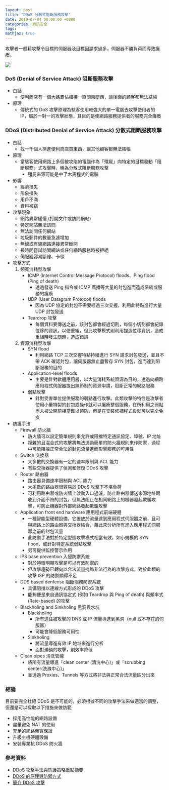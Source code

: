 ```yaml
---
layout: post
title: "DDoS 分散式阻斷服務攻擊"
date: 2019-07-04 00:00:00 +0800
categories: 資訊安全
tags:
mathjax: true
---
```


攻擊者一般藉攻擊令目標的伺服器及目標因請求過多，伺服器不勝負荷而導致癱瘓。

![](https://i.imgur.com/RJaIEpF.png)

### DoS (Denial of Service Attack) 阻斷服務攻擊

- 白話
  - 便利商店有一個大媽霸佔櫃檯一直問東問西，讓後面的顧客都無法結帳
- 原理
  - 傳統式的 DoS 攻擊原理為駭客使用較強大的單一電腦去攻擊使用者的 IP，屬於一對一的攻擊狀態，其目的是使網路服務提供者的服務完全癱瘓

### DDoS (Distributed Denial of Service Attack) 分散式阻斷服務攻擊

- 白話
  - 找一千個人擠進便利商店買東西，讓其他顧客都無法結帳
- 原理
  - 當駭客使用網路上多個被攻陷的電腦作為「殭屍」向特定的目標發動「阻斷服務」式攻擊時，稱為分散式阻斷服務攻擊
    - 殭屍來源可能是中了木馬程式的電腦
- 影響
  - 經濟損失
  - 形象損失
  - 用戶不滿
  - 資料被竊
- 攻擊現象
  - 網路異常緩慢 (打開文件或訪問網站)
  - 特定網站無法訪問
  - 無法訪問任何網站
  - 垃圾郵件的數量急遽增加
  - 無線或有線網路連接異常斷開
  - 長時間嘗試訪問網站或任何網路服務時被拒絕
  - 伺服器容易斷線、卡頓
- 攻擊方式
  1. 頻寬消耗型攻擊
     - ICMP (Internet Control Message Protocol) floods、Ping flood (Ping of death)
       - 透過發送 Ping 指令或 ICMP 廣播等大量的封包進而造成系統或服務的癱瘓
     - UDP (User Datagram Protocol) floods
       - 因為 UDP 協定的封包不需要經過三次交握，利用此特點進行大量 UDP 封包發送
     - Teardrop 攻擊
       - 每個資料要傳送之前，該封包都會經過切割，每個小切割都會紀錄位移的資訊，以便重組，但此攻擊模式則利用捏造位移資訊，造成重組時發生問題，造成錯誤
  2. 資源消耗型攻擊
     - SYN flood
       - 利用網路 TCP 三次交握特點持續進行 SYN 請求封包發送，並且不帶 ACK 確認封包，讓伺服器無止盡暫存 SYN 封包，進而達到阻斷服務的目的
     - Application-level floods
       - 主要是針對軟體應用層，以大量消耗系統資源為目的，透過向網路應用程式伺服器提出無節制的資源申請，阻斷正常的網路服務
     - 弱點攻擊
       - 針對受害單位提供服務的弱點進行攻擊。此類攻擊的特性是攻擊者使用小量特製的封包或操作就可以癱瘓整個服務，在所利用之弱點尚未被公開前相當難以預防，但是在安裝修補程式後就可以完全免疫
- 防護手法
  - Firewall 防火牆
    - 防火牆可以設定簡單規則來允許或阻擋特定通訊協定、埠號、IP 地址
    - 複雜的且混合式的攻擊將無法透過簡單的防火牆規則來作防禦，過程中可能阻擋正常合法的封包流量進而影響服務的可用性
  - Switch 交換器
    - 大多數的交換器有一定的速率限制與 ACL 能力
    - 有些交換器提供了偵測和修復 DDoS 攻擊
  - Router 路由器
    - 路由器具備速率限制與 ACL 能力
    - 大多數的路由器很容易於 DDoS 攻擊下不堪負荷
    - 可利用路由器或防火牆上啟動入口過濾，防止路由器傳送來源地址跟收到介面不符的封包，但無法阻止在相同網路上的機器發起欺騙攻擊，可防止機器對外部網路發起欺騙攻擊
  - Application front end hardware 應用程式前端硬體
    - 一種智能型硬體設備，它置放於流量達到應用程式伺服器之前，且可與網路上的路由器與交換器結合，藉此來分析所有進入應用程式伺服器之前的封包流量
    - 此防禦手法對於特定型態攻擊模式相當有效，如小規模的 SYN flood、或針對特定系統弱點攻擊
    - 另可提供監控警示作用
  - IPS base prevention 入侵防禦系統
    - 對於特徵明顯攻擊是可以有效防禦的
    - 但攻擊趨勢已轉向以合法流量掩飾非法行為的攻擊方式，對於此類的攻擊 ISP 的防禦顯得不足
  - DDS based denfense 阻斷服務防禦系統
    - 具備阻擋以連線方式形成的 DDoS 攻擊
    - 能夠便是來自通訊協定式 (例如 Teardrop 與 Ping of death) 與頻率式 (Rate-based) 的攻擊
  - Blackholing and Sinkholing 黑洞與水坑
    - Blackholing
      - 所有送往被攻擊的 DNS 或 IP 流量導進到黑洞（null 或不存在的伺服器）
      - 可能會降低服務可用性
    - Sinkholing
      - 將流量導進有效 IP 地址來進行分析
      - 面對滿頻的攻擊，則效率降低
  - Clean pipes 清洗管線
    - 將所有流量導進「clean center (清洗中心)」或「scrubbing center(洗滌中心)」
    - 並透過 Proxies、Tunnels 等方式將非法與正常合法流量區分出來

### 結論

目前要完全杜絕 DDoS 是不可能的，必須根據不同的攻擊手法來做適當的調整，但還是可以採取以下措施來做防範

- 採用高性能的網路設備
- 盡量避免 NAT 的使用
- 充足的網路頻寬保證
- 升級主機硬體設備
- 安裝專業抗 DDoS 防火牆

### 參考資料

- [DDoS 攻擊手法與防護策略重點摘要](http://download.icst.org.tw/attachfilearticles/DDoS%E6%94%BB%E6%93%8A%E6%89%8B%E6%B3%95%E8%88%87%E9%98%B2%E8%AD%B7%E7%AD%96%E7%95%A5%E9%87%8D%E9%BB%9E%E6%91%98%E8%A6%81.pdf)
- [DDoS 的原理與防禦方式](https://twnoc.net/support/Knowledgebase/Article/View/180/27/ddos)
- [簡介 DDoS 攻擊](http://newsletter.ascc.sinica.edu.tw/news/read_news.php?nid=1869)
